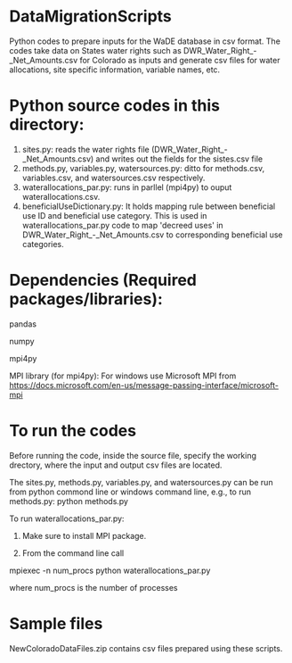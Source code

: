 # DataMigrationScripts
Python codes to prepare inputs for the WaDE database in csv format. The codes take data on States water rights such as DWR_Water_Right_-_Net_Amounts.csv for Colorado as inputs 
and generate csv files for water allocations, site specific information, variable names, etc.

# Python source codes in this directory: 
1. sites.py: reads the water rights file (DWR_Water_Right_-_Net_Amounts.csv) and writes out the fields for the sistes.csv file
2. methods.py, variables.py, watersources.py: ditto for methods.csv, variables.csv, and watersources.csv respectively.
3. waterallocations_par.py: runs in parllel (mpi4py) to ouput waterallocations.csv.
4. beneficialUseDictionary.py: It holds mapping rule between beneficial use ID and beneficial use category. 
This is used in waterallocations_par.py code to map 'decreed uses' in DWR_Water_Right_-_Net_Amounts.csv to corresponding beneficial use categories.

# Dependencies (Required packages/libraries):
pandas 

numpy

mpi4py 

MPI library (for mpi4py): For windows use Microsoft MPI from https://docs.microsoft.com/en-us/message-passing-interface/microsoft-mpi

# To run the codes
Before running the code, inside the source file, specify the working drectory, where the input and output csv files are located.

The sites.py, methods.py, variables.py, and watersources.py can be run from python commond line or windows command line, 
e.g., to run methods.py:
python methods.py

To run waterallocations_par.py: 

1. Make sure to install MPI package. 

2. From the command line call 

mpiexec -n num_procs python waterallocations_par.py

where num_procs is the number of processes 

# Sample files
NewColoradoDataFiles.zip contains csv files prepared using these scripts. 




